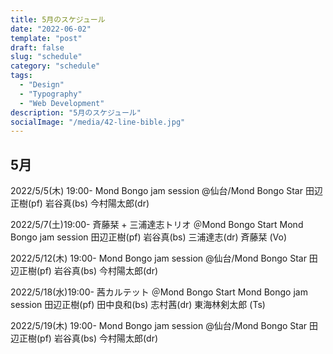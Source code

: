 ```yaml
---
title: 5月のスケジュール
date: "2022-06-02"
template: "post"
draft: false
slug: "schedule"
category: "schedule"
tags:
  - "Design"
  - "Typography"
  - "Web Development"
description: "5月のスケジュール"
socialImage: "/media/42-line-bible.jpg"
---
```


## 5月

2022/5/5(木) 19:00-
Mond Bongo jam session
@仙台/Mond Bongo Star
田辺正樹(pf) 岩谷真(bs) 今村陽太郎(dr)

2022/5/7(土)19:00-
斉藤栞 + 三浦達志トリオ
＠Mond Bongo Start Mond Bongo jam session
田辺正樹(pf) 岩谷真(bs) 三浦達志(dr) 斉藤栞 (Vo)

2022/5/12(木) 19:00- 
Mond Bongo jam session
@仙台/Mond Bongo Star
田辺正樹(pf) 岩谷真(bs) 今村陽太郎(dr)

2022/5/18(水)19:00-
茜カルテット
＠Mond Bongo Start Mond Bongo jam session
田辺正樹(pf) 田中良和(bs) 志村茜(dr) 東海林剣太郎 (Ts)

2022/5/19(木) 19:00- 
Mond Bongo jam session
@仙台/Mond Bongo Star
田辺正樹(pf) 岩谷真(bs) 今村陽太郎(dr)